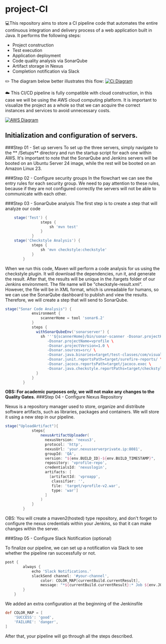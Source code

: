# project-CI

💻This repository aims to store a CI pipeline code that automates the entire continuous integration and delivery process of a web application built in Java. It performs the following steps:
- Project construction
- Test execution
- Application deployment
- Code quality analysis via SonarQube
- Artifact storage in Nexus
- Completion notification via Slack

✏️ The diagram below better illustrates this flow:
[![Ci Diagram](https://project-ci-repository.s3.sa-east-1.amazonaws.com/DiagramaCI.png "Ci Diagram")](https://project-ci-repository.s3.sa-east-1.amazonaws.com/DiagramaCI.pnghttp:// "Ci Diagram")

☁️ This CI/CD pipeline is fully compatible with cloud construction, in this case we will be using the AWS cloud computing platform. It is important to visualize the project as a whole so that we can acquire the correct instances and services to avoid unnecessary costs.

[![AWS Diagram](https://project-ci-repository.s3.sa-east-1.amazonaws.com/DiagramaAWS.png "AWS Diagram")](https://project-ci-repository.s3.sa-east-1.amazonaws.com/DiagramaAWS.png "AWS Diagram")

## Initialization and configuration of servers.
###Step 01 - Set up servers
To set up the three servers, simply navigate to the ** /Setups** directory and run the startup script for each one within AWS. It's important to note that the SonarQube and Jenkins servers will be booted on an Ubuntu Server 24 image, while the rest will be booted on an Amazon Linux 23.

###Step 02 - Configure security groups
In the flowchart we can see the entry rules for each security group. We need to pay attention to these rules, because if they are not configured correctly the servers will not be able to communicate with each other.

###Step 03 - SonarQube analysis
The first step is to create a step that will analyze our code

```groovy
    stage('Test') {
                steps {
                    sh 'mvn test'
                }
            }
	stage('Checkstyle Analysis') {
            steps {
                sh 'mvn checkstyle:checkstyle'
            }
        }
```

When we run this code, Maven will perform a code analysis for us using the checkstyle plugin. It will download the dependencies, run it, and generate the result.
After that, the results will be unique in the /targets folder of our Jenkins environment. The file name will be "checkstyle-result.xml". However, the file will be in XML format, which is unreadable for humans, so we can use the SonarQube dashboard to publish and view the results. Therefore, we will create a step that will send to SonarQube.

```groovy
stage("Sonar Code Analysis") {
        	environment {
                scannerHome = tool 'sonar6.2'
            }
            steps {
              withSonarQubeEnv('sonarserver') {
                sh '''${scannerHome}/bin/sonar-scanner -Dsonar.projectKey=vprofile \
                   -Dsonar.projectName=vprofile \
                   -Dsonar.projectVersion=1.0 \
                   -Dsonar.sources=src/ \
                   -Dsonar.java.binaries=target/test-classes/com/visualpathit/account/controllerTest/ \
                   -Dsonar.junit.reportsPath=target/surefire-reports/ \
                   -Dsonar.jacoco.reportsPath=target/jacoco.exec \
                   -Dsonar.java.checkstyle.reportPaths=target/checkstyle-result.xml'''
              }
            }
        }
```
**OBS: For academic purposes only, we will not make any changes to the Quality Gates.**
###Step 04 - Configure Nexus Repository

Nexus is a repository manager used to store, organize and distribute software artifacts, such as libraries, packages and containers. We will store it using a new step in our pipeline.

```groovy
stage("UploadArtifact"){
            steps{
                nexusArtifactUploader(
                  nexusVersion: 'nexus3',
                  protocol: 'http',
                  nexusUrl: 'your.nexusserverprivate.ip:8081',
                  groupId: 'QA',
                  version: "${env.BUILD_ID}-${env.BUILD_TIMESTAMP}",
                  repository: 'vprofile-repo',
                  credentialsId: 'nexuslogin',
                  artifacts: [
                    [artifactId: 'vproapp',
                     classifier: '',
                     file: 'target/vprofile-v2.war',
                     type: 'war']
                  ]
                )
            }
        }
```

OBS: You will create a maven2(hosted) type repository, and don't forget to configure the nexus credentials within your Jenkins, so that it can make changes within the server.

###Step 05 - Configure Slack Notification (optional)

To finalize our pipeline, we can set up a notification via Slack to see whether the pipeline ran successfully or not.

```groovy
post {
        always {
            echo 'Slack Notifications.'
            slackSend channel: '#your-channel',
                color: COLOR_MAP[currentBuild.currentResult],
                message: "*${currentBuild.currentResult}:* Job ${env.JOB_NAME} build ${env.BUILD_NUMBER} \n More info at: ${env.BUILD_URL}"
        }
    }
```
We added an extra configuration at the beginning of the Jenkinsfile

```groovy
def COLOR_MAP = [
    'SUCCESS': 'good', 
    'FAILURE': 'danger',
]
```
After that, your pipeline will go through all the steps described.

